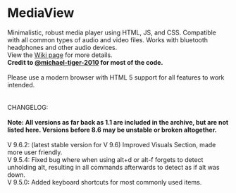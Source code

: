 # MediaView
Minimalistic, robust media player using HTML, JS, and CSS. Compatible with all common types of audio and video files. Works with bluetooth headphones and other audio devices.
<br>View the <a href="https://github.com/RJRock12/MediaView/wiki">Wiki page</a> for more details.<br>
**Credit to <a href="https://github.com/michael-tiger-2010">@michael-tiger-2010</a> for most of the code.**<br>
<br>
Please use a modern browser with HTML 5 support for all features to work intended.<br>
<br><br>
CHANGELOG:<br>
<br>
**Note: All versions as far back as 1.1 are included in the archive, but are not listed here. Versions before 8.6 may be unstable or broken altogether.**<br><br>
V 9.6.2: (latest stable version for V 9.6) Improved Visuals Section, made more user friendly.<br>
V 9.5.4: Fixed bug where when using alt+d or alt-f forgets to detect unholding alt, resulting in all commands afterwards to detect as if alt was down.<br>
V 9.5.0: Added keyboard shortcuts for most commonly used items.<br>
